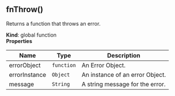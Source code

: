 <a name="fnThrow"></a>
## fnThrow()
Returns a function that throws an error.

**Kind**: global function  
**Properties**

| Name | Type | Description |
| --- | --- | --- |
| errorObject | <code>function</code> | An Error Object. |
| errorInstance | <code>Object</code> | An instance of an error Object. |
| message | <code>String</code> | A string message for the error. |

